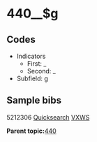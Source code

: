 # 440\_\_$g

## Codes

-   Indicators
    -   First: \_
    -   Second: \_
-   Subfield: g

## Sample bibs

5212306 [Quicksearch](https://search.library.yale.edu/catalog/5212306) [VXWS](http://prodorbis.library.yale.edu:7014/vxws/GetHoldingsService?bibId=5212306)

**Parent topic:**[440](../../tags/440/440.md)

